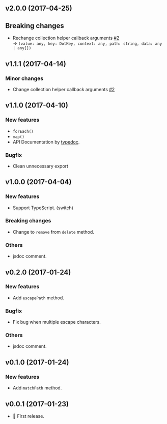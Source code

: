 ## v2.0.0 (2017-04-25)

## Breaking changes

* Rechange collection helper callback arguments [#2](https://github.com/tsuyoshiwada/dot-wild/issues/2)  
  => `(value: any, key: DotKey, context: any, path: string, data: any | any[])`


## v1.1.1 (2017-04-14)

### Minor changes

* Change collection helper callback arguments [#2](https://github.com/tsuyoshiwada/dot-wild/issues/2)


## v1.1.0 (2017-04-10)

### New features

* `forEach()`
* `map()`
* API Documentation by [typedoc](https://github.com/TypeStrong/typedoc).


### Bugfix

* Clean unnecessary export


## v1.0.0 (2017-04-04)

### New features

* Support TypeScript. (switch)

### Breaking changes

* Change to `remove` from `delete` method.

### Others

* jsdoc comment.


## v0.2.0 (2017-01-24)

### New features

* Add `escapePath` method.

### Bugfix

* Fix bug when multiple escape characters.

### Others

* jsdoc comment.



## v0.1.0 (2017-01-24)

### New features

* Add `matchPath` method.



## v0.0.1 (2017-01-23)

* :tada: First release.

